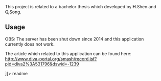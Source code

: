 <snippet>
  <content><![CDATA[
# ${1:# Intelligent Voice Assistant}

This project is related to a bachelor thesis which developed by H.Shen and Q,Song.

## Usage
OBS: The server has been shut down since 2014 and this application currently does not work.

The article which related to this application can be found here:
http://www.diva-portal.org/smash/record.jsf?pid=diva2%3A531796&dswid=-1239

]]></content>
  <tabTrigger>readme</tabTrigger>
</snippet>